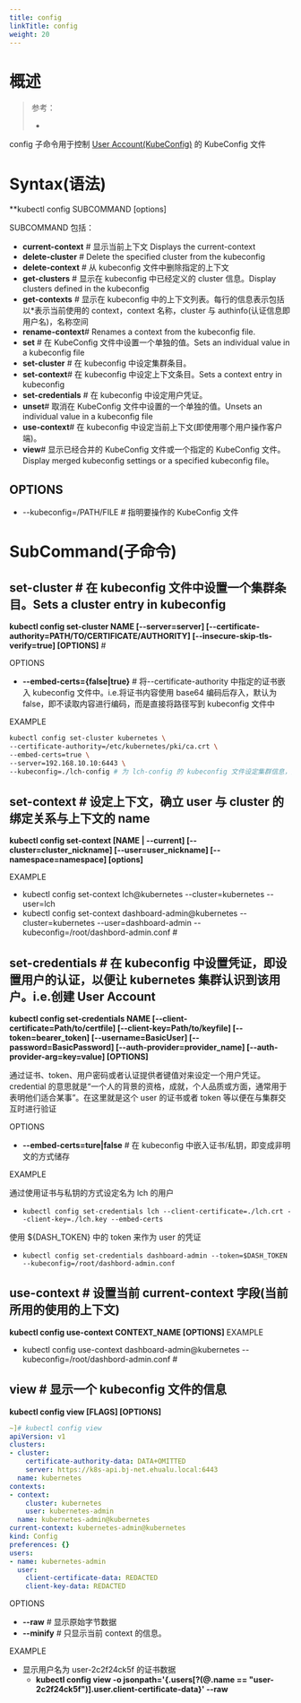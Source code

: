 ```yaml
---
title: config
linkTitle: config
weight: 20
---
```


# 概述

> 参考：
>
> - 

config 子命令用于控制 [User Account(KubeConfig)](/docs/10.云原生/Kubernetes/API%20访问控制/Authentication(认证)/User%20Account(KubeConfig).md) 的 KubeConfig 文件

# Syntax(语法)

**kubectl config SUBCOMMAND \[options]

SUBCOMMAND 包括：

- **current-context** # 显示当前上下文 Displays the current-context
- **delete-cluster** # Delete the specified cluster from the kubeconfig
- **delete-context** # 从 kubeconfig 文件中删除指定的上下文
- **get-clusters** # 显示在 kubeconfig 中已经定义的 cluster 信息。Display clusters defined in the kubeconfig
- **get-contexts** # 显示在 kubeconfig 中的上下文列表。每行的信息表示包括以\*表示当前使用的 context，context 名称，cluster 与 authinfo(认证信息即用户名)，名称空间
- **rename-context**# Renames a context from the kubeconfig file.
- **set** # 在 KubeConfig 文件中设置一个单独的值。Sets an individual value in a kubeconfig file
- **set-cluster** # 在 kubeconfig 中设定集群条目。
- **set-context**# 在 kubeconfig 中设定上下文条目。Sets a context entry in kubeconfig
- **set-credentials** # 在 kubeconfig 中设定用户凭证。
- **unset**# 取消在 KubeConfig 文件中设置的一个单独的值。Unsets an individual value in a kubeconfig file
- **use-context**# 在 kubeconfig 中设定当前上下文(即使用哪个用户操作客户端)。
- **view**# 显示已经合并的 KubeConfig 文件或一个指定的 KubeConfig 文件。Display merged kubeconfig settings or a specified kubeconfig file。

## OPTIONS

- --kubeconfig=/PATH/FILE # 指明要操作的 KubeConfig 文件

# SubCommand(子命令)

## set-cluster # 在 kubeconfig 文件中设置一个集群条目。Sets a cluster entry in kubeconfig

**kubectl config set-cluster NAME \[--server=server] \[--certificate-authority=PATH/TO/CERTIFICATE/AUTHORITY] \[--insecure-skip-tls-verify=true] \[OPTIONS]** #

OPTIONS

- **--embed-certs={false|true}** # 将--certificate-authority 中指定的证书嵌入 kubeconfig 文件中。i.e.将证书内容使用 base64 编码后存入，默认为 false，即不读取内容进行编码，而是直接将路径写到 kubeconfig 文件中

EXAMPLE

```bash
kubectl config set-cluster kubernetes \
--certificate-authority=/etc/kubernetes/pki/ca.crt \
--embed-certs=true \
--server=192.168.10.10:6443 \
--kubeconfig=./lch-config # 为 lch-config 的 kubeconfig 文件设定集群信息，指定证书为/etc/kubernetes/pki/ca.crt，开启嵌入式认证，指定集群 api-server 的 ip 和 port。
```

## set-context # 设定上下文，确立 user 与 cluster 的绑定关系与上下文的 name

**kubectl config set-context \[NAME | --current] \[--cluster=cluster_nickname] \[--user=user_nickname] \[--namespace=namespace] \[options]**

EXAMPLE

- kubectl config set-context lch@kubernetes --cluster=kubernetes --user=lch
- kubectl config set-context dashboard-admin@kubernetes --cluster=kubernetes --user=dashboard-admin --kubeconfig=/root/dashbord-admin.conf #

## set-credentials # 在 kubeconfig 中设置凭证，即设置用户的认证，以便让 kubernetes 集群认识到该用户。i.e.创建 User Account

**kubectl config set-credentials NAME \[--client-certificate=Path/to/certfile] \[--client-key=Path/to/keyfile] \[--token=bearer_token] \[--username=BasicUser] \[--password=BasicPassword] \[--auth-provider=provider_name] \[--auth-provider-arg=key=value] \[OPTIONS]**

通过证书、token、用户密码或者认证提供者键值对来设定一个用户凭证。credential 的意思就是“一个人的背景的资格，成就，个人品质或方面，通常用于表明他们适合某事”。在这里就是这个 user 的证书或者 token 等以便在与集群交互时进行验证

OPTIONS

- **--embed-certs=ture|false** # 在 kubeconfig 中嵌入证书/私钥，即变成非明文的方式储存

EXAMPLE

通过使用证书与私钥的方式设定名为 lch 的用户

- `kubectl config set-credentials lch --client-certificate=./lch.crt --client-key=./lch.key --embed-certs`

使用 ${DASH_TOKEN} 中的 token 来作为 user 的凭证

- `kubectl config set-credentials dashboard-admin --token=$DASH_TOKEN --kubeconfig=/root/dashbord-admin.conf`

## use-context # 设置当前 current-context 字段(当前所用的使用的上下文)

**kubectl config use-context CONTEXT_NAME \[OPTIONS]**
EXAMPLE

- kubectl config use-context dashboard-admin@kubernetes --kubeconfig=/root/dashbord-admin.conf #

## view # 显示一个 kubeconfig 文件的信息

**kubectl config view \[FLAGS] \[OPTIONS]**

```yaml
~]# kubectl config view
apiVersion: v1
clusters:
- cluster:
    certificate-authority-data: DATA+OMITTED
    server: https://k8s-api.bj-net.ehualu.local:6443
  name: kubernetes
contexts:
- context:
    cluster: kubernetes
    user: kubernetes-admin
  name: kubernetes-admin@kubernetes
current-context: kubernetes-admin@kubernetes
kind: Config
preferences: {}
users:
- name: kubernetes-admin
  user:
    client-certificate-data: REDACTED
    client-key-data: REDACTED
```

OPTIONS

- **--raw** # 显示原始字节数据
- **--minify** # 只显示当前 context 的信息。

EXAMPLE

- 显示用户名为 user-2c2f24ck5f 的证书数据
  - **kubectl config view -o jsonpath='{.users\[?(@.name == "user-2c2f24ck5f")].user.client-certificate-data}' --raw**

